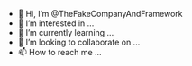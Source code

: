 - 👋 Hi, I’m @TheFakeCompanyAndFramework
- 👀 I’m interested in ...
- 🌱 I’m currently learning ...
- 💞️ I’m looking to collaborate on ...
- 📫 How to reach me ...

<!---
TheFakeCompanyAndFramework/TheFakeCompanyAndFramework is a ✨ special ✨ repository because its `README.md` (this file) appears on your GitHub profile.
You can click the Preview link to take a look at your changes.
--->
